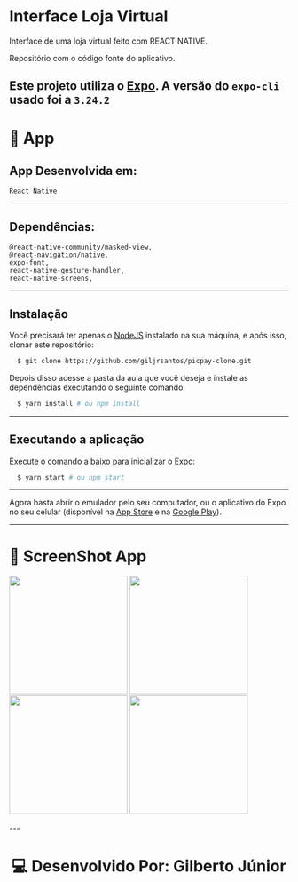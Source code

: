# Interface Loja Virtual

Interface de uma loja virtual feito com REACT NATIVE. 

Repositório com o código fonte do aplicativo.

Este projeto utiliza o [Expo](https://expo.io/). A versão do `expo-cli` usado foi a `3.24.2`
---
# 📱 App
## App Desenvolvida em:
    React Native
---
## Dependências: 

    @react-native-community/masked-view,
    @react-navigation/native,
    expo-font,
    react-native-gesture-handler,
    react-native-screens,
---
## Instalação

Você precisará ter apenas o [NodeJS](https://nodejs.org) instalado na sua máquina, e após isso, clonar este repositório:
```sh
  $ git clone https://github.com/giljrsantos/picpay-clone.git
```

Depois disso acesse a pasta da aula que você deseja e instale as dependências executando o seguinte comando:
```sh
  $ yarn install # ou npm install
```
---
## Executando a aplicação

Execute o comando a baixo para inicializar o Expo:
```sh
  $ yarn start # ou npm start
```
---
Agora basta abrir o emulador pelo seu computador, ou o aplicativo do Expo no seu celular (disponível na [App Store](https://apps.apple.com/br/app/expo-client/id982107779) e na [Google Play](https://play.google.com/store/apps/details?id=host.exp.exponent&hl=pt_BR)).

---

# 📱 ScreenShot App
<p align="left">
<img src="https://github.com/giljrsantos/react-native-interface-loja-virtual/blob/master/src/assets/Screenshot-1.jpg" width="213">
<img src="https://github.com/giljrsantos/react-native-interface-loja-virtual/blob/master/src/assets/Screenshot-2.jpg" width="213">
<img src="https://github.com/giljrsantos/react-native-interface-loja-virtual/blob/master/src/assets/Screenshot-3.jpg" width="213">
<img src="https://github.com/giljrsantos/react-native-interface-loja-virtual/blob/master/src/assets/Screenshot-4.jpg" width="213">
</p>
---
<h1 align="center">💻 Desenvolvido Por: Gilberto Júnior</h1>
